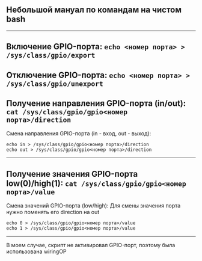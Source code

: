 ## Небольшой мануал по командам на чистом bash
---
Включение GPIO-порта:
```echo <номер порта> > /sys/class/gpio/export```
---
Отключение GPIO-порта:
```echo <номер порта> > /sys/class/gpio/unexport```
---
Получение направления GPIO-порта (in/out):
```cat /sys/class/gpio/gpio<номер порта>/direction```
---
Смена направления GPIO-порта (in - вход, out - выход):
```
echo in > /sys/class/gpio/gpio<номер порта>/direction
echo out > /sys/class/gpio/gpio<номер порта>/direction
```
---
Получение значения GPIO-порта low(0)/high(1):
```cat /sys/class/gpio/gpio<номер порта>/value```
---
Смена значений GPIO-порта (low/high):
Для смены значения порта нужно поменять его direction на out
```
echo 0 > /sys/class/gpio/gpio<номер порта>/value
echo 1 > /sys/class/gpio/gpio<номер порта>/value
```
---

В моем случае, скрипт не активировал GPIO-порт, поэтому была использована wiringOP

